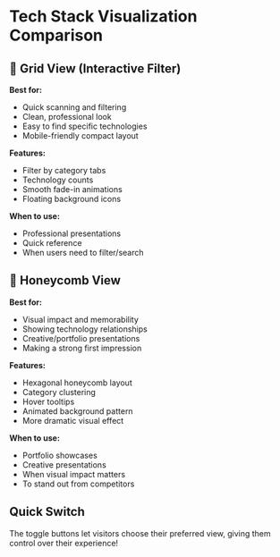 # Tech Stack Visualization Comparison

## 🎯 Grid View (Interactive Filter)
**Best for:**
- Quick scanning and filtering
- Clean, professional look
- Easy to find specific technologies
- Mobile-friendly compact layout

**Features:**
- Filter by category tabs
- Technology counts
- Smooth fade-in animations
- Floating background icons

**When to use:**
- Professional presentations
- Quick reference
- When users need to filter/search

## 🔷 Honeycomb View
**Best for:**
- Visual impact and memorability
- Showing technology relationships
- Creative/portfolio presentations
- Making a strong first impression

**Features:**
- Hexagonal honeycomb layout
- Category clustering
- Hover tooltips
- Animated background pattern
- More dramatic visual effect

**When to use:**
- Portfolio showcases
- Creative presentations
- When visual impact matters
- To stand out from competitors

## Quick Switch
The toggle buttons let visitors choose their preferred view, giving them control over their experience!